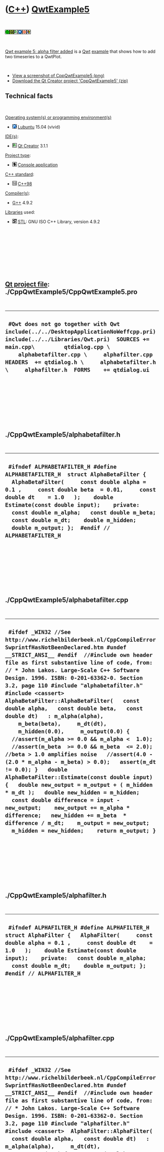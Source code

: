 
 

 

 

 

 

([C++](Cpp.md)) [QwtExample5](CppQwtExample5.md)
==================================================

 

![Qwt](PicQwt.png)![Qt](PicQt.png)![Qt
Creator](PicQtCreator.png)![Lubuntu](PicLubuntu.png)![Ubuntu](PicUbuntu.png)![Windows](PicWindows.png)

 

[Qwt example 5: alpha filter added](CppQwtExample5.md) is a
[Qwt](CppQwt.md) [example](CppExample.md) that shows how to add two
timeseries to a QwtPlot.

 

-   [View a screenshot of CppQwtExample5 (png)](CppQwtExample5.png)
-   [Download the Qt Creator project
    'CppQwtExample5' (zip)](CppQwtExample5.zip)

Technical facts
---------------

 

[Operating system(s) or programming environment(s)](CppOs.md)

-   ![Lubuntu](PicLubuntu.png) [Lubuntu](CppLubuntu.md) 15.04 (vivid)

[IDE(s)](CppIde.md):

-   ![Qt Creator](PicQtCreator.png) [Qt Creator](CppQtCreator.md) 3.1.1

[Project type](CppQtProjectType.md):

-   ![console](PicConsole.png) [Console
    application](CppConsoleApplication.md)

[C++ standard](CppStandard.md):

-   ![C++98](PicCpp98.png) [C++98](Cpp98.md)

[Compiler(s)](CppCompiler.md):

-   [G++](CppGpp.md) 4.9.2

[Libraries](CppLibrary.md) used:

-   ![STL](PicStl.png) [STL](CppStl.md): GNU ISO C++ Library, version
    4.9.2

 

 

 

 

 

[Qt project file](CppQtProjectFile.md): ./CppQwtExample5/CppQwtExample5.pro
----------------------------------------------------------------------------

 

  ---------------------------------------------------------------------------------------------------------------------------------------------------------------------------------------------------------------------------------------------------------------------------------------------------------------
  ` #Qwt does not go together with Qwt include(../../DesktopApplicationNoWeffcpp.pri) include(../../Libraries/Qwt.pri)  SOURCES += main.cpp\         qtdialog.cpp \     alphabetafilter.cpp \     alphafilter.cpp  HEADERS  += qtdialog.h \     alphabetafilter.h \     alphafilter.h  FORMS    += qtdialog.ui`
  ---------------------------------------------------------------------------------------------------------------------------------------------------------------------------------------------------------------------------------------------------------------------------------------------------------------

 

 

 

 

 

./CppQwtExample5/alphabetafilter.h
----------------------------------

 

  ----------------------------------------------------------------------------------------------------------------------------------------------------------------------------------------------------------------------------------------------------------------------------------------------------------------------------------------------------------------------------------------------------
  ` #ifndef ALPHABETAFILTER_H #define ALPHABETAFILTER_H  struct AlphaBetaFilter {   AlphaBetaFilter(     const double alpha = 0.1 ,     const double beta  = 0.01,     const double dt    = 1.0   );    double Estimate(const double input);    private:   const double m_alpha;   const double m_beta;   const double m_dt;    double m_hidden;   double m_output; };  #endif // ALPHABETAFILTER_H`
  ----------------------------------------------------------------------------------------------------------------------------------------------------------------------------------------------------------------------------------------------------------------------------------------------------------------------------------------------------------------------------------------------------

 

 

 

 

 

./CppQwtExample5/alphabetafilter.cpp
------------------------------------

 

  -------------------------------------------------------------------------------------------------------------------------------------------------------------------------------------------------------------------------------------------------------------------------------------------------------------------------------------------------------------------------------------------------------------------------------------------------------------------------------------------------------------------------------------------------------------------------------------------------------------------------------------------------------------------------------------------------------------------------------------------------------------------------------------------------------------------------------------------------------------------------------------------------------------------------------------------------------------------------------------------------------------------------------------------------------------------------------------------------------------------------
  ` #ifdef _WIN32 //See http://www.richelbilderbeek.nl/CppCompileErrorSwprintfHasNotBeenDeclared.htm #undef __STRICT_ANSI__ #endif  //#include own header file as first substantive line of code, from: // * John Lakos. Large-Scale C++ Software Design. 1996. ISBN: 0-201-63362-0. Section 3.2, page 110 #include "alphabetafilter.h"  #include <cassert>  AlphaBetaFilter::AlphaBetaFilter(   const double alpha,   const double beta,   const double dt)   : m_alpha(alpha),     m_beta(beta),     m_dt(dt),     m_hidden(0.0),     m_output(0.0) {   //assert(m_alpha >= 0.0 && m_alpha <  1.0);   //assert(m_beta  >= 0.0 && m_beta  <= 2.0); //beta > 1.0 amplifies noise   //assert(4.0 - (2.0 * m_alpha - m_beta) > 0.0);   assert(m_dt != 0.0); }   double AlphaBetaFilter::Estimate(const double input) {   double new_output = m_output + ( m_hidden * m_dt );   double new_hidden = m_hidden;    const double difference = input - new_output;    new_output += m_alpha * difference;   new_hidden += m_beta  * difference / m_dt;    m_output = new_output;   m_hidden = new_hidden;    return m_output; }`
  -------------------------------------------------------------------------------------------------------------------------------------------------------------------------------------------------------------------------------------------------------------------------------------------------------------------------------------------------------------------------------------------------------------------------------------------------------------------------------------------------------------------------------------------------------------------------------------------------------------------------------------------------------------------------------------------------------------------------------------------------------------------------------------------------------------------------------------------------------------------------------------------------------------------------------------------------------------------------------------------------------------------------------------------------------------------------------------------------------------------------

 

 

 

 

 

./CppQwtExample5/alphafilter.h
------------------------------

 

  -------------------------------------------------------------------------------------------------------------------------------------------------------------------------------------------------------------------------------------------------------------------------------------------------------
  ` #ifndef ALPHAFILTER_H #define ALPHAFILTER_H  struct AlphaFilter {   AlphaFilter(     const double alpha = 0.1 ,     const double dt    = 1.0   );    double Estimate(const double input);    private:   const double m_alpha;   const double m_dt;    double m_output; };  #endif // ALPHAFILTER_H`
  -------------------------------------------------------------------------------------------------------------------------------------------------------------------------------------------------------------------------------------------------------------------------------------------------------

 

 

 

 

 

./CppQwtExample5/alphafilter.cpp
--------------------------------

 

  ----------------------------------------------------------------------------------------------------------------------------------------------------------------------------------------------------------------------------------------------------------------------------------------------------------------------------------------------------------------------------------------------------------------------------------------------------------------------------------------------------------------------------------------------------------------------------------------------------------------------------------------------------------------------------------------------------------------------------------------------------------------------------------------------------------------------------------------------------
  ` #ifdef _WIN32 //See http://www.richelbilderbeek.nl/CppCompileErrorSwprintfHasNotBeenDeclared.htm #undef __STRICT_ANSI__ #endif  //#include own header file as first substantive line of code, from: // * John Lakos. Large-Scale C++ Software Design. 1996. ISBN: 0-201-63362-0. Section 3.2, page 110 #include "alphafilter.h"  #include <cassert>  AlphaFilter::AlphaFilter(   const double alpha,   const double dt)   : m_alpha(alpha),     m_dt(dt),     m_output(0.0) {   //assert(m_alpha >= 0.0 && m_alpha <  1.0);   //assert(m_beta  >= 0.0 && m_beta  <= 2.0); //beta > 1.0 amplifies noise   //assert(4.0 - (2.0 * m_alpha - m_beta) > 0.0);   assert(m_dt != 0.0); }   double AlphaFilter::Estimate(const double input) {   const double difference = input - m_output;    m_output += m_alpha * difference;    return m_output; }`
  ----------------------------------------------------------------------------------------------------------------------------------------------------------------------------------------------------------------------------------------------------------------------------------------------------------------------------------------------------------------------------------------------------------------------------------------------------------------------------------------------------------------------------------------------------------------------------------------------------------------------------------------------------------------------------------------------------------------------------------------------------------------------------------------------------------------------------------------------------

 

 

 

 

 

./CppQwtExample5/main.cpp
-------------------------

 

  ----------------------------------------------------------------------------------------------------------------------------------------------------------------------
  ` #include <QApplication> #include "qtdialog.h"  int main(int argc, char *argv[]) {   QApplication a(argc, argv);   QtDialog w;   w.show();      return a.exec(); }`
  ----------------------------------------------------------------------------------------------------------------------------------------------------------------------

 

 

 

 

 

./CppQwtExample5/qtdialog.h
---------------------------

 

  -----------------------------------------------------------------------------------------------------------------------------------------------------------------------------------------------------------------------------------------------------------------------------------------------------------------------------------------------------------------------------------------------------------------------------------------------------------------------------------------------------------------------------------------------------------------------------------------------------
  ` #ifndef QTDIALOG_H #define QTDIALOG_H  #ifdef _WIN32 //See http://www.richelbilderbeek.nl/CppCompileErrorSwprintfHasNotBeenDeclared.htm #undef __STRICT_ANSI__ #endif  #include <QDialog>  struct QwtPlotCurve;  namespace Ui {   class QtDialog; }  class QtDialog : public QDialog {   Q_OBJECT    public:   explicit QtDialog(QWidget *parent = 0);   ~QtDialog();    private slots:   void Run();    void on_box_type_currentIndexChanged(int index);  private:   Ui::QtDialog *ui;    QwtPlotCurve * const m_curve_inputs;   QwtPlotCurve * const m_curve_outputs; };  #endif // QTDIALOG_H`
  -----------------------------------------------------------------------------------------------------------------------------------------------------------------------------------------------------------------------------------------------------------------------------------------------------------------------------------------------------------------------------------------------------------------------------------------------------------------------------------------------------------------------------------------------------------------------------------------------------

 

 

 

 

 

./CppQwtExample5/qtdialog.cpp
-----------------------------

 

  ----------------------------------------------------------------------------------------------------------------------------------------------------------------------------------------------------------------------------------------------------------------------------------------------------------------------------------------------------------------------------------------------------------------------------------------------------------------------------------------------------------------------------------------------------------------------------------------------------------------------------------------------------------------------------------------------------------------------------------------------------------------------------------------------------------------------------------------------------------------------------------------------------------------------------------------------------------------------------------------------------------------------------------------------------------------------------------------------------------------------------------------------------------------------------------------------------------------------------------------------------------------------------------------------------------------------------------------------------------------------------------------------------------------------------------------------------------------------------------------------------------------------------------------------------------------------------------------------------------------------------------------------------------------------------------------------------------------------------------------------------------------------------------------------------------------------------------------------------------------------------------------------------------------------------------------------------------------------------------------------------------------------------------------------------------------------------------------------------------------------------------------------------------------------------------------------------------------------------------------------------------------------------------------------------------------------------------------------------------------------------------------------------------------------------------------------------------------------------------------------------------------------------------------------------------------------------------------------------------------------------------------------------------------------------------------------------------------------------------------------------------------------------------------------------------------------------------------------------------------------------------------------------------------------------------------------------------------------------------------------------------------------------------------------------------------------------------------------------------------------------------------------------------------------------------------------------------------------------------------------------------------------------------------
  ` #include "qtdialog.h"  #include "qwt_plot.h" #include "qwt_plot_curve.h"  #include "alphafilter.h" #include "alphabetafilter.h" #include "ui_qtdialog.h"  #if QWT_VERSION >= 0x060100 || !WIN32 #include "qwt_point_data.h" #endif  QtDialog::QtDialog(QWidget *parent) :   QDialog(parent),   ui(new Ui::QtDialog),   m_curve_inputs(new QwtPlotCurve("Inputs")),   m_curve_outputs(new QwtPlotCurve("Outputs")) {   ui->setupUi(this);    #ifdef _WIN32   ui->plot->setCanvasBackground(QBrush(QColor(255,255,255)));   #else   ui->plot->setCanvasBackground(QColor(255,255,255));   #endif    m_curve_inputs->attach(ui->plot);   m_curve_inputs->setStyle(QwtPlotCurve::Lines);   m_curve_inputs->setPen(QPen(QColor(128,128,128)));    m_curve_outputs->attach(ui->plot);   m_curve_outputs->setStyle(QwtPlotCurve::Lines);   m_curve_outputs->setPen(QPen(QColor(0,0,0)));    QObject::connect(ui->alpha,SIGNAL(valueChanged(int)),this,SLOT(Run()));   QObject::connect(ui->beta,SIGNAL(valueChanged(int)),this,SLOT(Run()));   QObject::connect(ui->dt,SIGNAL(valueChanged(int)),this,SLOT(Run()));   ui->box_type->setCurrentIndex(1);   Run(); }  QtDialog::~QtDialog() {   delete ui; }  void QtDialog::Run() {   const int timesteps = 100;   std::vector<double> inputs;   std::vector<double> outputs;   const double alpha     = 1.0 * static_cast<double>(ui->alpha->value())     / static_cast<double>(ui->alpha->maximum());   const double beta     = 2.0 * static_cast<double>(ui->beta->value())     / static_cast<double>(ui->beta->maximum());   const double dt     = 1.0 * static_cast<double>(ui->dt->value())     / static_cast<double>(ui->dt->maximum());    ui->value_alpha->setText(QString::number(alpha));   ui->value_beta->setText(QString::number(beta));   ui->value_dt->setText(QString::number(dt));    if (ui->box_type->currentIndex() == 0)   {     AlphaFilter filter(alpha,dt);     for (int i=0; i!=timesteps; ++i)     {       const double input = static_cast<double>((rand() >> 4) % 100);       const double output = filter.Estimate(input);       inputs.push_back(input);       outputs.push_back(output);     }   }   else   {     AlphaBetaFilter filter(alpha,beta,dt);     for (int i=0; i!=timesteps; ++i)     {       const double input = static_cast<double>((rand() >> 4) % 100);       const double output = filter.Estimate(input);       inputs.push_back(input);       outputs.push_back(output);     }   }   //Plot   {     std::vector<double> timeseries;     for (int i=0; i!=timesteps; ++i)     {       timeseries.push_back(static_cast<double>(i));     }     #if QWT_VERSION >= 0x060100 || !WIN32     m_curve_inputs->setData(new QwtPointArrayData(&timeseries[0],&inputs[0],inputs.size()));     m_curve_outputs->setData(new QwtPointArrayData(&timeseries[0],&outputs[0],outputs.size()));     #else     m_curve_inputs->setData(&timeseries[0],&inputs[0],inputs.size());     m_curve_outputs->setData(&timeseries[0],&outputs[0],outputs.size());     #endif     ui->plot->replot();   } }  void QtDialog::on_box_type_currentIndexChanged(int index) {   ui->beta->setVisible( index == 1 );   ui->label_beta->setVisible( index == 1 );   ui->value_beta->setVisible( index == 1 );   Run(); }`
  ----------------------------------------------------------------------------------------------------------------------------------------------------------------------------------------------------------------------------------------------------------------------------------------------------------------------------------------------------------------------------------------------------------------------------------------------------------------------------------------------------------------------------------------------------------------------------------------------------------------------------------------------------------------------------------------------------------------------------------------------------------------------------------------------------------------------------------------------------------------------------------------------------------------------------------------------------------------------------------------------------------------------------------------------------------------------------------------------------------------------------------------------------------------------------------------------------------------------------------------------------------------------------------------------------------------------------------------------------------------------------------------------------------------------------------------------------------------------------------------------------------------------------------------------------------------------------------------------------------------------------------------------------------------------------------------------------------------------------------------------------------------------------------------------------------------------------------------------------------------------------------------------------------------------------------------------------------------------------------------------------------------------------------------------------------------------------------------------------------------------------------------------------------------------------------------------------------------------------------------------------------------------------------------------------------------------------------------------------------------------------------------------------------------------------------------------------------------------------------------------------------------------------------------------------------------------------------------------------------------------------------------------------------------------------------------------------------------------------------------------------------------------------------------------------------------------------------------------------------------------------------------------------------------------------------------------------------------------------------------------------------------------------------------------------------------------------------------------------------------------------------------------------------------------------------------------------------------------------------------------------------------------------------------

 

 

 

 

 

 

This page has been created by the [tool](Tools.md)
[CodeToHtml](ToolCodeToHtml.md)
